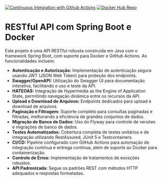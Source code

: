 [![Continuous Integration with Github Actions](https://github.com/rodrigovalim07/rest-springboot-java/actions/workflows/continuous-integration.yml/badge.svg)](https://github.com/rodrigovalim07/rest-springboot-java/blob/main/.github/workflows/continuous-integration.yml)
[![Docker Hub Repo](https://img.shields.io/docker/pulls/rodrigovalim07/rest-with-spring-boot.svg)](https://hub.docker.com/repository/docker/rodrigovalim07/rest-with-spring-boot)

# RESTful API com Spring Boot e Docker

Este projeto é uma API RESTful robusta construída em Java com o framework Spring Boot, com suporte para Docker e GitHub Actions. As funcionalidades incluem:

- **Autenticação e Autorização:** Implementação de autenticação segura usando JWT (JSON Web Token) para proteção dos endpoints.
- **Swagger/OpenAPI:** Utilização do Swagger UI para documentação interativa, facilitando o uso e teste da API.
- **HATEOAS:** Integração de Hypermedia as the Engine of Application State, permitindo navegação dinâmica entre os recursos da API.
- **Upload e Download de Arquivos:** Endpoints dedicados para upload e download de arquivos.
- **Paginação e Filtragem:** Suporte completo para consultas paginadas e filtradas, melhorando a eficiência de grandes conjuntos de dados.
- **Migração de Banco de Dados:** Uso do Flyway para controle de versões e migrações de banco de dados.
- **Testes Automatizados:** Cobertura completa de testes unitários e de integração utilizando RestAssured, JUnit 5 e Testcontainers.
- **CI/CD:** Pipeline configurado com GitHub Actions para automação de integração contínua e entrega contínua, além de suporte ao Docker para containerização.
- **Controle de Erros:** Implementação de tratamentos de exceções robustos.
- **API Padronizada:** Segue os padrões REST com métodos HTTP adequados e respostas formatadas.
